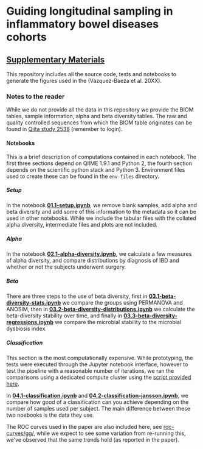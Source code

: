# Guiding longitudinal sampling in inflammatory bowel diseases cohorts

## [Supplementary Materials](Supplemental-Materials.ipynb)

This repository includes all the source code, tests and notebooks to generate
the figures used in the (Vazquez-Baeza et al. 20XX).

### Notes to the reader

While we do not provide all the data in this repository we provide the BIOM
tables, sample information, alpha and beta diversity tables. The raw and
quality controlled sequences from which the BIOM table originates can be found
in [Qiita study 2538](https://qiita.ucsd.edu/study/description/2538) (remember
to login).

#### Notebooks

This is a brief description of computations contained in each notebook. The
first three sections depend on QIIME 1.9.1 and Python 2, the fourth section
depends on the scientific python stack and Python 3. Environment files used
to create these can be found in the `env-files` directory.

##### Setup

In the notebook [**01.1-setup.ipynb**](01.1-setup.ipynb), we remove blank
samples, add alpha and beta diversity and add some of this information to
the metadata so it can be used in other notebooks. While we include the tabular
files with the collated alpha diversity, intermediate files and plots are
not included.

##### Alpha

In the notebook [**02.1-alpha-diversity.ipynb**](02.1-alpha-diversity.ipynb), we
calculate a few measures of alpha diversity, and compare distributions by
diagnosis of IBD and whether or not the subjects underwent surgery.

##### Beta

There are three steps to the use of beta diversity, first in
[**03.1-beta-diversity-stats.ipynb**](03.1-beta-diversity-stats.ipynb) we
compare the groups using PERMANOVA and ANOSIM, then in
[**03.2-beta-diversity-distributions.ipynb**](03.2-beta-diversity-distributions.ipynb)
we calculate the beta-diversity stability over time, and finally in
[**03.3-beta-diversity-regressions.ipynb**](03.3-beta-diversity-regressions.ipynb)
we compare the microbial stability to the microbial dysbiosis index.

##### Classification

This section is the most computationally expensive. While prototyping, the
tests were executed through the Jupyter notebook interface, however to test the
pipeline with a reasonable number of iterations, we ran the comparisons
using a dedicated compute cluster using the [script provided
here](featlib/pipeline.py).

In [**04.1-classification.ipynb**](04.1-classification.ipynb) and
[**04.2-classification-jansson.ipynb**](04.2-classification-jansson.ipynb), we
compare how good of a classification can you achieve depending on the number
of samples used per subject. The main difference between these two noebooks is
the data they use.

The ROC curves used in the paper are also included here, see
[roc-curves/gg/](roc-curves/gg/), while we expect to see some variation from
re-running this, we've observed that the same trends hold (as reported in the
paper). 
